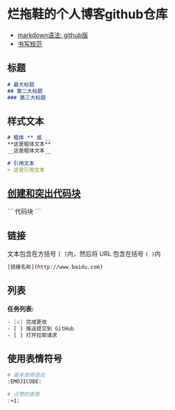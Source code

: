 # 烂拖鞋的个人博客github仓库

- [markdown语法: github版](https://docs.github.com/cn/free-pro-team@latest/github/writing-on-github/basic-writing-and-formatting-syntax)
- [书写规范](https://github.com/ruanyf/document-style-guide)

## 标题

```markdown
# 最大标题
## 第二大标题
### 第三大标题
```

## 样式文本

```markdown
# 粗体 ** 或 __
**这是粗体文本**
__这是粗体文本__

# 引用文本
> 这是引用文本
```

## [创建和突出代码块](https://docs.github.com/cn/free-pro-team@latest/github/writing-on-github/creating-and-highlighting-code-blocks)

\`\`\`
代码块
\`\`\`

## 链接

文本包含在方括号 `[ ]`内，然后将 URL 包含在括号 `( )`内

```bash
[链接名称](http://www.baidu.com)
```

## 列表

**任务列表:**

```bash
- [x] 完成更改
- [ ] 推送提交到 GitHub
- [ ] 打开拉取请求
```

## 使用表情符号

```bash
# 基本使用语法
:EMOJICODE:

# 点赞的表情
:+1:
```
